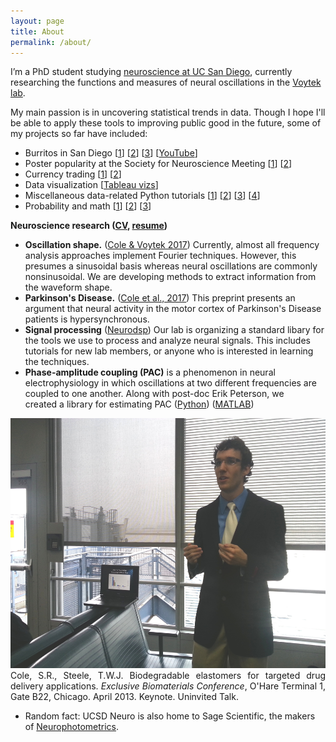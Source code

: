 ```yaml
---
layout: page
title: About
permalink: /about/
---
```


I’m a PhD student studying [neuroscience at UC San Diego](http://healthsciences.ucsd.edu/education/neurograd/Pages/default.aspx), currently researching the functions and measures of neural oscillations in the [Voytek lab](https://voyteklab.com). 

My main passion is in uncovering statistical trends in data. Though I hope I'll be able to apply these tools to improving public good in the future, some of my projects so far have included:

* Burritos in San Diego [[1](https://srcole.github.io/100burritos/)] [[2](https://srcole.github.io/2016/08/31/luchalibre/)] [[3](https://srcole.github.io/2015/08/30/burrito1/)] [[YouTube](https://www.youtube.com/watch?v=Hp6jFy4_bV4&t)]
* Poster popularity at the Society for Neuroscience Meeting [[1](https://srcole.github.io/2016/11/27/sfnthemes/)] [[2](https://srcole.github.io/2016/12/12/sfnstates/)]
* Currency trading [[1](http://www.foxcarolina.com/story/18621418/clemson-students-made-40000)] [[2](https://github.com/srcole/fxml)]
* Data visualization [[Tableau vizs](https://public.tableau.com/profile/scott.cole#!/)]
* Miscellaneous data-related Python tutorials [[1](https://srcole.github.io/2016/01/18/emd/)] [[2](https://srcole.github.io/2016/07/29/paperdata/)] [[3](https://srcole.github.io/2017/01/03/osg_python/)] [[4](https://github.com/voytekresearch/neurodsp/tree/master/tutorials)]
* Probability and math [[1](https://srcole.github.io/2015/06/14/guess/)] [[2](https://srcole.github.io/2015/05/25/medianguess/)] [[3](https://srcole.github.io/2015/06/23/farey/)]

**Neuroscience research ([CV](https://srcole.github.io/assets/misc/cv.pdf), [resume](https://srcole.github.io/assets/misc/resume.pdf))**

* __Oscillation shape.__ ([Cole & Voytek 2017](http://voyteklab.com/wp-content/uploads/Cole-TrendsCognSci_inpress.pdf)) Currently, almost all frequency analysis approaches implement Fourier techniques. However, this presumes a sinusoidal basis whereas neural oscillations are commonly nonsinusoidal. We are developing methods to extract information from the waveform shape.
* __Parkinson's Disease.__ ([Cole et al., 2017](http://www.jneurosci.org/content/37/18/4830)) This preprint presents an argument that neural activity in the motor cortex of Parkinson's Disease patients is hypersynchronous.
* __Signal processing__ ([Neurodsp](https://github.com/voytekresearch/neurodsp)) Our lab is organizing a standard libary for the tools we use to process and analyze neural signals. This includes tutorials for new lab members, or anyone who is interested in learning the techniques.
* __Phase-amplitude coupling (PAC)__ is a phenomenon in neural electrophysiology in which oscillations at two different frequencies are coupled to one another. Along with post-doc Erik Peterson, we created a library for estimating PAC ([Python](https://pypi.python.org/pypi/pacpy)) ([MATLAB](https://github.com/voytekresearch/pacmat))

<div class="imgcap">
<img src="/assets/misc/ohare.jpg" height="400">
<div class="thecap" style="text-align:justify;">Cole, S.R., Steele, T.W.J. Biodegradable elastomers for targeted drug delivery applications. <em>Exclusive Biomaterials Conference</em>, O'Hare Terminal 1, Gate B22, Chicago. April 2013. Keynote. Uninvited Talk.</div>
</div>

* Random fact: UCSD Neuro is also home to Sage Scientific, the makers of [Neurophotometrics](https://www.neurophotometrics.com/).